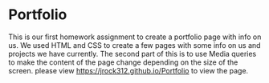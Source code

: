 # Portfolio
This is our first homework assignment to create a portfolio page with info on us.  We used HTML and CSS to create a few pages with some info on us and projects we have currently.
The second part of this is to use Media queries to make the content of the page change depending on the size of the screen.
please view https://jrock312.github.io/Portfolio to view the page.
